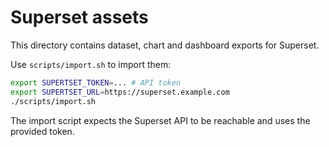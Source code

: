 # Superset assets

This directory contains dataset, chart and dashboard exports for Superset.

Use `scripts/import.sh` to import them:

```bash
export SUPERTSET_TOKEN=... # API token
export SUPERTSET_URL=https://superset.example.com
./scripts/import.sh
```

The import script expects the Superset API to be reachable and uses the provided token.
